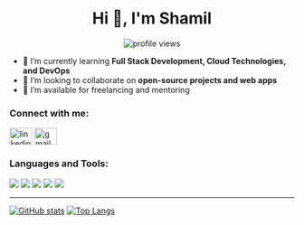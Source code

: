 <h1 align="center">Hi 👋, I'm Shamil</h1>
<p align="center">
  <img src="https://komarev.com/ghpvc/?username=shamil3923&label=Profile%20views&color=0e75b6&style=flat" alt="profile views" />
</p>

- 🌱 I’m currently learning **Full Stack Development, Cloud Technologies, and DevOps**
- 👯 I’m looking to collaborate on **open-source projects and web apps**
- 🤝 I’m available for freelancing and mentoring

<h3 align="left">Connect with me:</h3>
<p align="left">
  <a href="https://linkedin.com/in/shamil3923" target="blank"><img align="center" src="https://cdn.jsdelivr.net/npm/simple-icons@v3/icons/linkedin.svg" alt="linkedin" height="30" width="40" /></a>
  <a href="mailto:your.email@example.com" target="blank"><img align="center" src="https://cdn.jsdelivr.net/npm/simple-icons@v3/icons/gmail.svg" alt="gmail" height="30" width="40" /></a>
</p>

<h3 align="left">Languages and Tools:</h3>
<p align="left">
  <img src="https://img.shields.io/badge/JavaScript-F7DF1E?style=for-the-badge&logo=javascript&logoColor=black"/>
  <img src="https://img.shields.io/badge/React-20232a?style=for-the-badge&logo=react&logoColor=61DAFB"/>
  <img src="https://img.shields.io/badge/Node.js-339933?style=for-the-badge&logo=nodedotjs&logoColor=white"/>
  <img src="https://img.shields.io/badge/Python-3776AB?style=for-the-badge&logo=python&logoColor=white"/>
  <img src="https://img.shields.io/badge/Git-F05032?style=for-the-badge&logo=git&logoColor=white"/>
</p>

---

[![GitHub stats](https://github-readme-stats.vercel.app/api?username=shamil3923&show_icons=true&theme=radical)](https://github.com/shamil3923)
[![Top Langs](https://github-readme-stats.vercel.app/api/top-langs/?username=shamil3923&layout=compact&theme=radical)](https://github.com/shamil3923)

<!-- Suggest more sections and I'll update! -->
